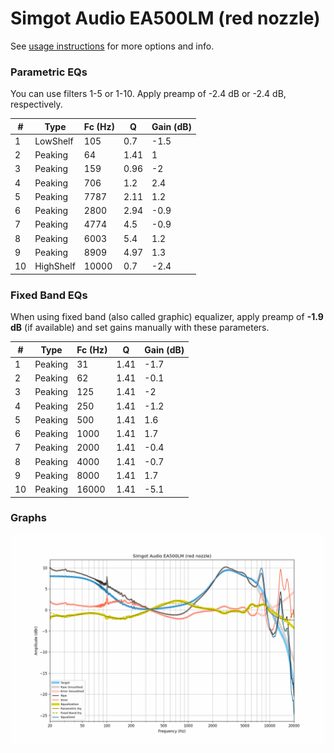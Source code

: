 # Simgot Audio EA500LM (red nozzle)
See [usage instructions](https://github.com/jaakkopasanen/AutoEq#usage) for more options and info.

### Parametric EQs
You can use filters 1-5 or 1-10. Apply preamp of -2.4 dB or -2.4 dB, respectively.

|   # | Type      |   Fc (Hz) |    Q |   Gain (dB) |
|-----|-----------|-----------|------|-------------|
|   1 | LowShelf  |       105 | 0.7  |        -1.5 |
|   2 | Peaking   |        64 | 1.41 |         1   |
|   3 | Peaking   |       159 | 0.96 |        -2   |
|   4 | Peaking   |       706 | 1.2  |         2.4 |
|   5 | Peaking   |      7787 | 2.11 |         1.2 |
|   6 | Peaking   |      2800 | 2.94 |        -0.9 |
|   7 | Peaking   |      4774 | 4.5  |        -0.9 |
|   8 | Peaking   |      6003 | 5.4  |         1.2 |
|   9 | Peaking   |      8909 | 4.97 |         1.3 |
|  10 | HighShelf |     10000 | 0.7  |        -2.4 |

### Fixed Band EQs
When using fixed band (also called graphic) equalizer, apply preamp of **-1.9 dB** (if available) and set gains manually with these parameters.

|   # | Type    |   Fc (Hz) |    Q |   Gain (dB) |
|-----|---------|-----------|------|-------------|
|   1 | Peaking |        31 | 1.41 |        -1.7 |
|   2 | Peaking |        62 | 1.41 |        -0.1 |
|   3 | Peaking |       125 | 1.41 |        -2   |
|   4 | Peaking |       250 | 1.41 |        -1.2 |
|   5 | Peaking |       500 | 1.41 |         1.6 |
|   6 | Peaking |      1000 | 1.41 |         1.7 |
|   7 | Peaking |      2000 | 1.41 |        -0.4 |
|   8 | Peaking |      4000 | 1.41 |        -0.7 |
|   9 | Peaking |      8000 | 1.41 |         1.7 |
|  10 | Peaking |     16000 | 1.41 |        -5.1 |

### Graphs
![](./Simgot%20Audio%20EA500LM%20(red%20nozzle).png)

